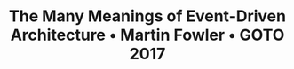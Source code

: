 ---
title: 'The Many Meanings of Event-Driven Architecture • Martin Fowler • GOTO 2017'
description: |
      'Lorem ipsum dolor sit amet, consectetur adipiscing elit. Cras vitae iaculis nisl. Phasellus quis auctor lorem. Suspendisse potenti. Nunc semper dapibus molestie. Donec ultrices consectetur'
difficulty: 'beginner'
type: 'video'
url: 'https://youtu.be/STKCRSUsyP0'
tags: ['presentation']
---